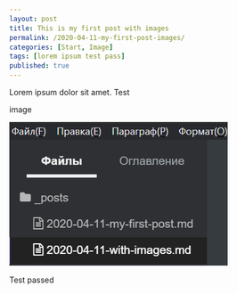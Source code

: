 ```yaml
---
layout: post
title: This is my first post with images
permalink: /2020-04-11-my-first-post-images/
categories: [Start, Image]
tags: [lorem ipsum test pass]
published: true
---
```


Lorem ipsum dolor sit amet.
Test

image

![image-20200411132437512](image-20200411132437512.png)

Test passed
